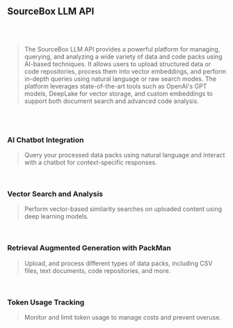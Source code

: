 ## SourceBox LLM API

<br/>
<br/>

> The SourceBox LLM API provides a powerful platform for managing, querying, and analyzing a wide variety of data and code packs using AI-based techniques. It allows users to upload structured data or code repositories, process them into vector embeddings, and perform in-depth queries using natural language or raw search modes. The platform leverages state-of-the-art tools such as OpenAI's GPT models, DeepLake for vector storage, and custom embeddings to support both document search and advanced code analysis.

<br/>
<br/>

### AI Chatbot Integration

> Query your processed data packs using natural language and interact with a chatbot for context-specific responses.

<br/>

### Vector Search and Analysis

> Perform vector-based similarity searches on uploaded content using deep learning models.

<br/>

### Retrieval Augmented Generation with PackMan

> Upload, and process different types of data packs, including CSV files, text documents, code repositories, and more.

<br/>

### Token Usage Tracking

> Monitor and limit token usage to manage costs and prevent overuse.
